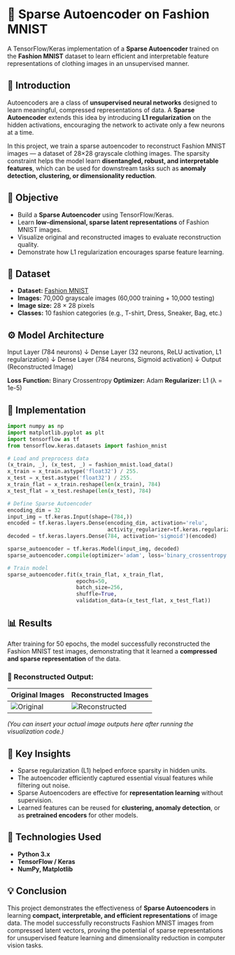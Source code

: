 # 🧠 Sparse Autoencoder on Fashion MNIST

A TensorFlow/Keras implementation of a **Sparse Autoencoder** trained on the **Fashion MNIST** dataset to learn efficient and interpretable feature representations of clothing images in an unsupervised manner.


## 📘 Introduction

Autoencoders are a class of **unsupervised neural networks** designed to learn meaningful, compressed representations of data. A **Sparse Autoencoder** extends this idea by introducing **L1 regularization** on the hidden activations, encouraging the network to activate only a few neurons at a time.

In this project, we train a sparse autoencoder to reconstruct Fashion MNIST images — a dataset of 28×28 grayscale clothing images. The sparsity constraint helps the model learn **disentangled, robust, and interpretable features**, which can be used for downstream tasks such as **anomaly detection, clustering, or dimensionality reduction**.


## 🎯 Objective

* Build a **Sparse Autoencoder** using TensorFlow/Keras.
* Learn **low-dimensional, sparse latent representations** of Fashion MNIST images.
* Visualize original and reconstructed images to evaluate reconstruction quality.
* Demonstrate how L1 regularization encourages sparse feature learning.


## 🧩 Dataset

* **Dataset:** [Fashion MNIST](https://github.com/zalandoresearch/fashion-mnist)
* **Images:** 70,000 grayscale images (60,000 training + 10,000 testing)
* **Image size:** 28 × 28 pixels
* **Classes:** 10 fashion categories (e.g., T-shirt, Dress, Sneaker, Bag, etc.)


## ⚙️ Model Architecture


Input Layer (784 neurons)
     ↓
Dense Layer (32 neurons, ReLU activation, L1 regularization)
     ↓
Dense Layer (784 neurons, Sigmoid activation)
     ↓
Output (Reconstructed Image)

**Loss Function:** Binary Crossentropy
**Optimizer:** Adam
**Regularizer:** L1 (λ = 1e-5)


## 🧠 Implementation

```python
import numpy as np
import matplotlib.pyplot as plt
import tensorflow as tf
from tensorflow.keras.datasets import fashion_mnist

# Load and preprocess data
(x_train, _), (x_test, _) = fashion_mnist.load_data()
x_train = x_train.astype('float32') / 255.
x_test = x_test.astype('float32') / 255.
x_train_flat = x_train.reshape(len(x_train), 784)
x_test_flat = x_test.reshape(len(x_test), 784)

# Define Sparse Autoencoder
encoding_dim = 32
input_img = tf.keras.Input(shape=(784,))
encoded = tf.keras.layers.Dense(encoding_dim, activation='relu',
                                activity_regularizer=tf.keras.regularizers.l1(1e-5))(input_img)
decoded = tf.keras.layers.Dense(784, activation='sigmoid')(encoded)

sparse_autoencoder = tf.keras.Model(input_img, decoded)
sparse_autoencoder.compile(optimizer='adam', loss='binary_crossentropy')

# Train model
sparse_autoencoder.fit(x_train_flat, x_train_flat,
                      epochs=50,
                      batch_size=256,
                      shuffle=True,
                      validation_data=(x_test_flat, x_test_flat))
```


## 📊 Results

After training for 50 epochs, the model successfully reconstructed the Fashion MNIST test images, demonstrating that it learned a **compressed and sparse representation** of the data.

### 🔹 Reconstructed Output:

| Original Images                                                                 | Reconstructed Images                                                                      |
| ------------------------------------------------------------------------------- | ----------------------------------------------------------------------------------------- |
| ![Original](https://user-images.githubusercontent.com/placeholder-original.png) | ![Reconstructed](https://user-images.githubusercontent.com/placeholder-reconstructed.png) |

*(You can insert your actual image outputs here after running the visualization code.)*



## 🧩 Key Insights

* Sparse regularization (L1) helped enforce sparsity in hidden units.
* The autoencoder efficiently captured essential visual features while filtering out noise.
* Sparse Autoencoders are effective for **representation learning** without supervision.
* Learned features can be reused for **clustering, anomaly detection**, or as **pretrained encoders** for other models.


## 🧰 Technologies Used

* **Python 3.x**
* **TensorFlow / Keras**
* **NumPy, Matplotlib**



## 💡 Conclusion

This project demonstrates the effectiveness of **Sparse Autoencoders** in learning **compact, interpretable, and efficient representations** of image data. The model successfully reconstructs Fashion MNIST images from compressed latent vectors, proving the potential of sparse representations for unsupervised feature learning and dimensionality reduction in computer vision tasks.

